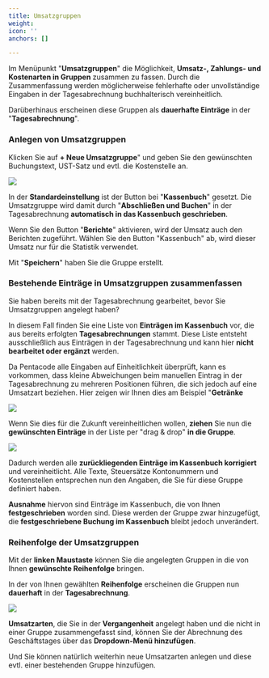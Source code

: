 ```yaml
---
title: Umsatzgruppen
weight: 
icon: ''
anchors: []

---
```

Im Menüpunkt "**Umsatzgruppen**" die Möglichkeit, **Umsatz-, Zahlungs- und Kostenarten in Gruppen** zusammen zu fassen. Durch die Zusammenfassung werden möglicherweise fehlerhafte oder unvollständige Eingaben in der Tagesabrechnung buchhalterisch vereinheitlich.

Darüberhinaus erscheinen diese Gruppen als **dauerhafte Einträge** in der "**Tagesabrechnung**".

### Anlegen von Umsatzgruppen

Klicken Sie auf **+ Neue Umsatzgruppe**" und geben Sie den gewünschten Buchungstext, UST-Satz und evtl. die Kostenstelle an.

![](https://s3.amazonaws.com/helpscout.net/docs/assets/5dd29b3f04286364bc91dcd3/images/5f4661ae042863444aa0df2e/file-hgfUoAyIHX.png)

In der **Standardeinstellung** ist der Button bei "**Kassenbuch**" gesetzt. Die Umsatzgruppe wird damit durch "**Abschließen und Buchen**" in der Tagesabrechnung **automatisch in das Kassenbuch geschrieben**.

Wenn Sie den Button "**Berichte**" aktivieren, wird der Umsatz auch den Berichten zugeführt. Wählen Sie den Button "Kassenbuch" ab, wird dieser Umsatz nur für die Statistik verwendet.

Mit "**Speichern**" haben Sie die Gruppe erstellt.

### Bestehende Einträge in Umsatzgruppen zusammenfassen

Sie haben bereits mit der Tagesabrechnung gearbeitet, bevor Sie Umsatzgruppen angelegt haben?

In diesem Fall finden Sie eine Liste von **Einträgen im Kassenbuch** vor, die aus bereits erfolgten **Tagesabrechnungen** stammt. Diese Liste entsteht ausschließlich aus Einträgen in der Tagesabrechnung und kann hier **nicht bearbeitet oder ergänzt** werden.

Da Pentacode alle Eingaben auf Einheitlichkeit überprüft, kann es vorkommen, dass kleine Abweichungen beim manuellen Eintrag in der Tagesabrechnung zu mehreren Positionen führen, die sich jedoch auf eine Umsatzart beziehen. Hier zeigen wir Ihnen dies am Beispiel "**Getränke**

![](https://s3.amazonaws.com/helpscout.net/docs/assets/5dd29b3f04286364bc91dcd3/images/5f4661042c7d3a352e916747/file-STwpriz5ul.png)

Wenn Sie dies für die Zukunft vereinheitlichen wollen, **ziehen** Sie nun die **gewünschten Einträge** in der Liste per "drag & drop" **in die Gruppe**.

![](https://s3.amazonaws.com/helpscout.net/docs/assets/5dd29b3f04286364bc91dcd3/images/5f466236c9e77c0016ffc908/file-jtAVriAx2h.png)

Dadurch werden alle **zurückliegenden Einträge im Kassenbuch korrigiert** und vereinheitlicht. Alle Texte, Steuersätze Kontonummern und Kostenstellen entsprechen nun den Angaben, die Sie für diese Gruppe definiert haben.

**Ausnahme** hiervon sind Einträge im Kassenbuch, die von Ihnen **festgeschrieben** worden sind. Diese werden der Gruppe zwar hinzugefügt, die **festgeschriebene Buchung im Kassenbuch** bleibt jedoch unverändert.

### Reihenfolge der Umsatzgruppen

Mit der **linken Maustaste** können Sie die angelegten Gruppen in die von Ihnen **gewünschte Reihenfolge** bringen.

In der von Ihnen gewählten **Reihenfolge** erscheinen die Gruppen nun **dauerhaft** in der **Tagesabrechnung**.

![](https://s3.amazonaws.com/helpscout.net/docs/assets/5dd29b3f04286364bc91dcd3/images/5f466430c9e77c0016eb1cda/file-2a5UXI27s6.png)

**Umsatzarten**, die Sie in der **Vergangenheit** angelegt haben und die nicht in einer Gruppe zusammengefasst sind, können Sie der Abrechnung des Geschäftstages über das **Dropdown-Menü hinzufügen**.

Und Sie können natürlich weiterhin neue Umsatzarten anlegen und diese evtl. einer bestehenden Gruppe hinzufügen.